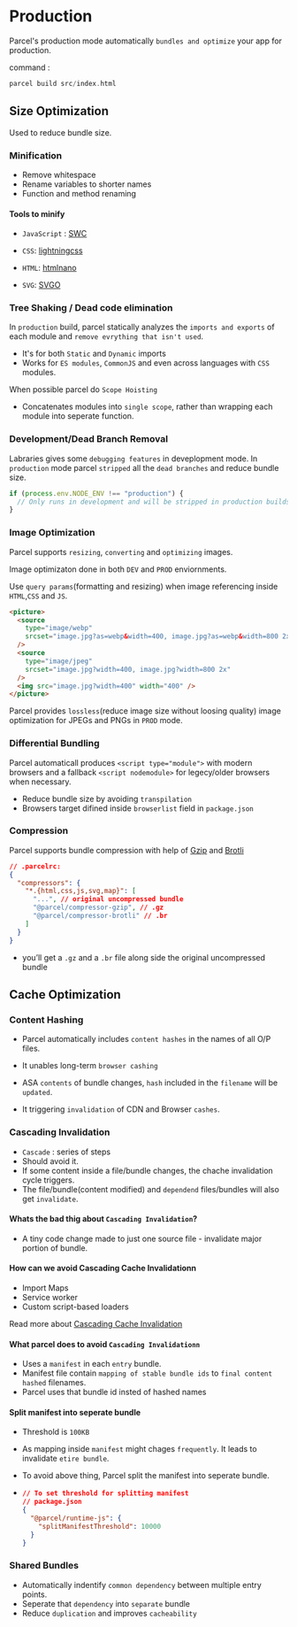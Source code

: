 # Production

Parcel's production mode automatically `bundles and optimize` your app for production.

command :

```go
parcel build src/index.html
```

## Size Optimization

Used to reduce bundle size.

### Minification

- Remove whitespace
- Rename variables to shorter names
- Function and method renaming

#### Tools to minify

- `JavaScript` : [SWC](https://swc.rs/)

- `CSS`: [lightningcss](https://lightningcss.dev/)

- `HTML`: [htmlnano](https://github.com/posthtml/htmlnano)

- `SVG`: [SVGO](https://github.com/svg/svgo)

### Tree Shaking / Dead code elimination

In `production` build, parcel statically analyzes the `imports and exports` of each module and `remove evrything that isn't used`.

- It's for both `Static` and `Dynamic` imports
- Works for `ES modules`, `CommonJS` and even across languages with `CSS` modules.

When possible parcel do `Scope Hoisting`

- Concatenates modules into `single scope`, rather than wrapping each module into seperate function.

### Development/Dead Branch Removal

Labraries gives some `debugging features` in deveplopment mode. In `production` mode parcel `stripped` all the `dead branches` and reduce bundle size.

```js
if (process.env.NODE_ENV !== "production") {
  // Only runs in development and will be stripped in production builds.
}
```

### Image Optimization

Parcel supports `resizing`, `converting` and `optimizing` images.

Image optimizaton done in both `DEV` and `PROD` enviornments.

Use `query params`(formatting and resizing) when image referencing inside `HTML`,`CSS` and `JS`.

```html
<picture>
  <source
    type="image/webp"
    srcset="image.jpg?as=webp&width=400, image.jpg?as=webp&width=800 2x"
  />
  <source
    type="image/jpeg"
    srcset="image.jpg?width=400, image.jpg?width=800 2x"
  />
  <img src="image.jpg?width=400" width="400" />
</picture>
```

Parcel provides `lossless`(reduce image size without loosing quality) image optimization for JPEGs and PNGs in `PROD` mode.

### Differential Bundling

Parcel automaticall produces `<script type="module">` with modern browsers and a fallback `<script nodemodule>` for legecy/older browsers when necessary.

- Reduce bundle size by avoiding `transpilation`
- Browsers target difined inside `browserlist` field in `package.json`

### Compression

Parcel supports bundle compression with help of [Gzip](https://en.wikipedia.org/wiki/Gzip) and [Brotli](https://en.wikipedia.org/wiki/Brotli)

```json
// .parcelrc:
{
  "compressors": {
    "*.{html,css,js,svg,map}": [
      "...", // original uncompressed bundle
      "@parcel/compressor-gzip", // .gz
      "@parcel/compressor-brotli" // .br
    ]
  }
}
```

- you’ll get a `.gz` and a `.br` file along side the original uncompressed bundle

## Cache Optimization

### Content Hashing

- Parcel automatically includes `content hashes` in the names of all O/P files.

- It unables long-term `browser cashing`

- ASA `contents` of bundle changes, `hash` included in the `filename` will be `updated`.

- It triggering `invalidation` of CDN and Browser `cashes`.

### Cascading Invalidation

- `Cascade` : series of steps
- Should avoid it.
- If some content inside a file/bundle changes, the chache invalidation cycle triggers.
- The file/bundle(content modified) and `dependend` files/bundles will also get `invalidate`.

#### Whats the bad thig about `Cascading Invalidation`?

- A tiny code change made to just one source file - invalidate major portion of bundle.

#### How can we avoid Cascading Cache Invalidationn

- Import Maps
- Service worker
- Custom script-based loaders

Read more about [Cascading Cache Invalidation](https://philipwalton.com/articles/cascading-cache-invalidation/)

#### What parcel does to avoid `Cascading Invalidationn`

- Uses a `manifest` in each `entry` bundle.
- Manifest file contain `mapping of stable bundle ids` to `final content hashed` filenames.
- Parcel uses that bundle id insted of hashed names

#### Split manifest into seperate bundle

- Threshold is `100KB`

- As mapping inside `manifest` might chages `frequently`. It leads to invalidate `etire bundle`.

- To avoid above thing, Parcel split the manifest into seperate bundle.
- ```json
  // To set threshold for splitting manifest
  // package.json
  {
    "@parcel/runtime-js": {
      "splitManifestThreshold": 10000
    }
  }
  ```

### Shared Bundles

- Automatically indentify `common dependency` between multiple entry points.
- Seperate that `dependency` into `separate` bundle
- Reduce `duplication` and improves `cacheability`
